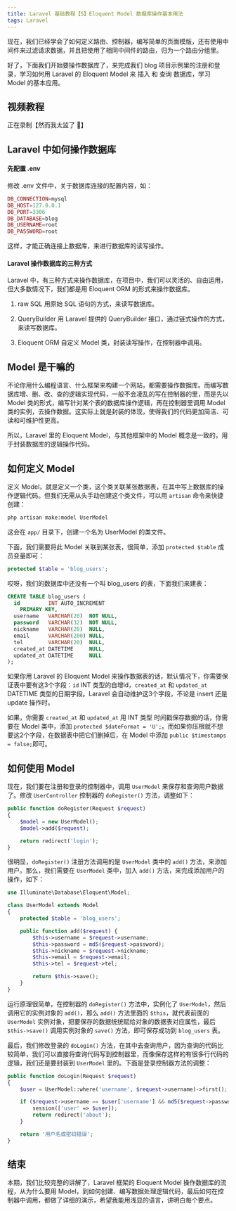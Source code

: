 ```yaml
---
title: Laravel 基础教程【5】Eloquent Model 数据库操作基本用法
tags: Laravel
---
```


现在，我们已经学会了如何定义路由、控制器，编写简单的页面模版，还有使用中间件来过滤请求数据，并且把使用了相同中间件的路由，归为一个路由分组里。

好了，下面我们开始要操作数据库了，来完成我们 blog 项目示例里的注册和登录，学习如何用 Laravel 的 Eloquent Model 来 插入 和 查询 数据库，学习 Model 的基本应用。

<!--more-->

## 视频教程
正在录制【然而我太监了 :ghost:】

## Laravel 中如何操作数据库
#### 先配置 .env
修改 .env 文件中，关于数据库连接的配置内容，如：

```php
DB_CONNECTION=mysql
DB_HOST=127.0.0.1
DB_PORT=3306
DB_DATABASE=blog
DB_USERNAME=root
DB_PASSWORD=root
```

这样，才能正确连接上数据库，来进行数据库的读写操作。

#### Laravel 操作数据库的三种方式
Laravel 中，有三种方式来操作数据库，在项目中，我们可以灵活的、自由运用，但大多数情况下，我们都是用 Eloquent ORM 的形式来操作数据库。

1. raw SQL
	用原始 SQL 语句的方式，来读写数据库。
	
2. QueryBuilder
	用 Laravel 提供的 QueryBuilder 接口，通过链式操作的方式，来读写数据库。
	
3. Eloquent ORM
	自定义 Model 类，封装读写操作，在控制器中调用。

## Model 是干嘛的
不论你用什么编程语言、什么框架来构建一个网站，都需要操作数据库。而编写数据库增、删、改、查的逻辑实现代码，一般不会凌乱的写在控制器的里，而是先以 Model 类的形式，编写针对某个表的数据库操作逻辑，再在控制器里调用 Model 类的实例，去操作数据。这实际上就是封装的体现，使得我们的代码更加简洁、可读和可维护性更高。

所以，Laravel 里的 Eloquent Model，与其他框架中的 Model 概念是一致的，用于封装数据库的逻辑操作代码。

## 如何定义 Model
定义 Model，就是定义一个类，这个类关联某张数据表，在其中写上数据库的操作逻辑代码。但我们无需从头手动创建这个类文件，可以用 `artisan` 命令来快捷创建：

```php
php artisan make:model UserModel
```

这会在 `app/` 目录下，创建一个名为 UserModel 的类文件。

下面，我们需要将此 Model 关联到某张表，很简单，添加 `protected $table` 成员变量即可：

```php
protected $table = 'blog_users';
```

哎呀，我们的数据库中还没有一个叫 blog_users 的表，下面我们来建表：

```sql
CREATE TABLE blog_users (
  id         INT AUTO_INCREMENT
    PRIMARY KEY,
  username   VARCHAR(20)  NOT NULL,
  password   VARCHAR(32)  NOT NULL,
  nickname   VARCHAR(20)  NULL,
  email      VARCHAR(200) NULL,
  tel        VARCHAR(20)  NULL,
  created_at DATETIME     NULL,
  updated_at DATETIME     NULL
);
```

如果你用 Laravel 的 Eloquent Model 来操作数据表的话，默认情况下，你需要保证表中要有这3个字段：`id` INT 类型的自增id，`created_at` 和 `updated_at` DATETIME 类型的日期字段。Laravel 会自动维护这3个字段，不论是 insert 还是 update 操作时。

如果，你需要 `created_at` 和 `updated_at` 用 INT 类型 时间戳保存数据的话，你需要在 Model 类中，添加 `protected $dateFormat = 'U';`。而如果你压根就不想要这2个字段，在数据表中把它们删掉后，在 Model 中添加 `public $timestamps = false;`即可。

## 如何使用 Model
现在，我们要在注册和登录的控制器中，调用 `UserModel` 来保存和查询用户数据了。修改 `UserController` 控制器的 `doRegister()` 方法，调整如下：

```php
public function doRegister(Request $request)
{
	$model = new UserModel();
	$model->add($request);

	return redirect('login');
}
```

很明显，`doRegister()` 注册方法调用的是 `UserModel` 类中的 `add()` 方法，来添加用户。那么，我们需要在 `UserModel` 类中，加入 `add()` 方法，来完成添加用户的操作，如下：

```php
use Illuminate\Database\Eloquent\Model;

class UserModel extends Model
{
    protected $table = 'blog_users';

    public function add($request) {
        $this->username = $request->username;
        $this->password = md5($request->password);
        $this->nickname = $request->nickname;
        $this->email = $request->email;
        $this->tel = $request->tel;

        return $this->save();
    }
}
```

运行原理很简单，在控制器的 `doRegister()` 方法中，实例化了 `UserModel`，然后调用它的实例对象的 `add()`，那么 `add()` 方法里面的 `$this`，就代表前面的 `UserModel` 实例对象，把要保存的数据统统赋给对象的数据表对应属性，最后 `$this->save()` 调用实例对象的 `save()` 方法，即可保存成功到 `blog_users` 表。

最后，我们修改登录的 `doLogin()` 方法，在其中去查询用户，因为查询的代码比较简单，我们可以直接将查询代码写到控制器里，而像保存这样的有很多行代码的逻辑，我们还是要封装到 `UserModel` 里的。下面是登录控制器方法的调整：

```php
public function doLogin(Request $request)
{
	$user = UserModel::where('username', $request->username)->first();

	if ($request->username == $user['username'] && md5($request->password) == $user['password']) {
		session(['user' => $user]);
		return redirect('about');
	}

	return '用户名或密码错误';
}
```

## 结束
本期，我们比较完整的讲解了，Laravel 框架的 Eloquent Model 操作数据库的流程，从为什么要用 Model，到如何创建、编写数据处理逻辑代码，最后如何在控制器中调用，都做了详细的演示，希望我能用浅显的语言，讲明白每个要点。
